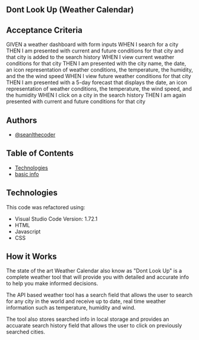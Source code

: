 
## Dont Look Up (Weather Calendar)












## Acceptance Criteria

GIVEN a weather dashboard with form inputs
WHEN I search for a city
THEN I am presented with current and future conditions for that city and that city is added to the search history
WHEN I view current weather conditions for that city
THEN I am presented with the city name, the date, an icon representation of weather conditions, the temperature, the humidity, and the the wind speed
WHEN I view future weather conditions for that city
THEN I am presented with a 5-day forecast that displays the date, an icon representation of weather conditions, the temperature, the wind speed, and the humidity
WHEN I click on a city in the search history
THEN I am again presented with current and future conditions for that city
## Authors

- [@seanlthecoder](https://github.com/seanlthecoder)

## Table of Contents
* [Technologies](#technologies)
* [basic info](#basic-info)
## Technologies

This code was refactored using:
- Visual Studio Code
  Version: 1.72.1
- HTML
- Javascript
- CSS
## How it Works

The state of the art Weather Calendar also know as "Dont Look Up" is a complete weather tool that will provide you with detailed and accurate info to help you make informed decisions.

The API based weather tool has a search field that allows the user to search for any city in the world and receive up to date, real time weather information such as temperature, humidity and wind.

The tool also stores searched info in local storage and provides an accuarate search history field that allows the user to click on previously searched cities.





